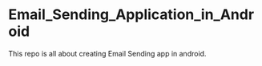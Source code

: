# Email_Sending_Application_in_Android
This repo is all about creating Email Sending app in android.

